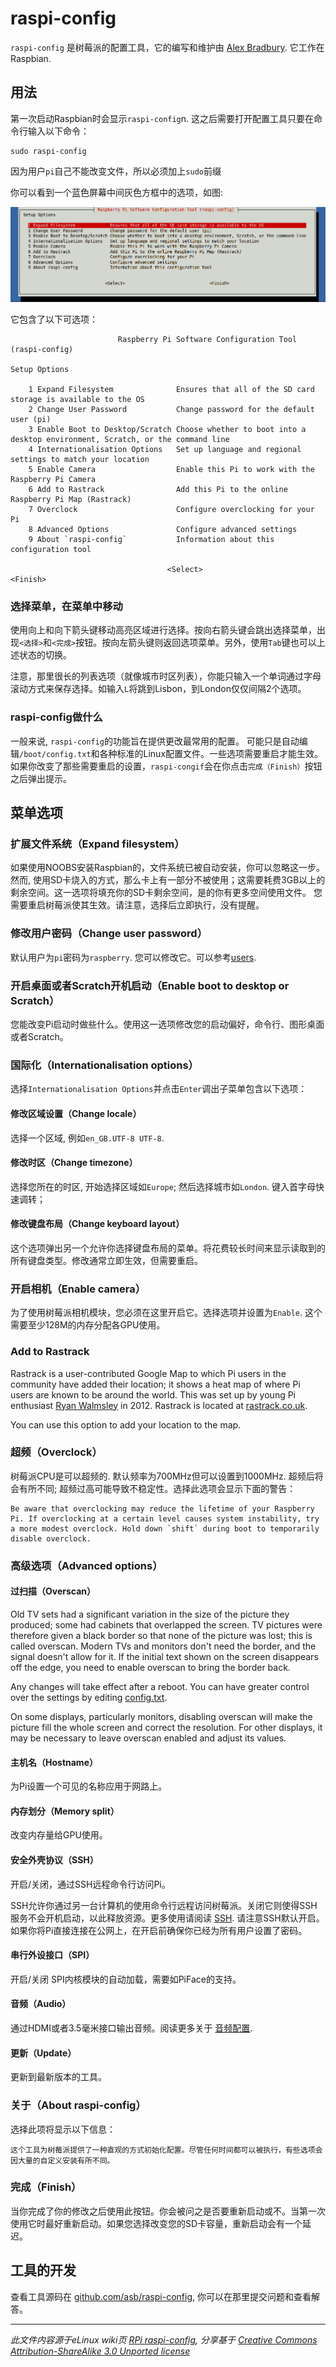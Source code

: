# raspi-config

`raspi-config` 是树莓派的配置工具，它的编写和维护由 [Alex Bradbury](https://github.com/asb). 它工作在Raspbian.

<a name="usage"></a>
## 用法

第一次启动Raspbian时会显示`raspi-config`n. 这之后需要打开配置工具只要在命令行输入以下命令：

```
sudo raspi-config
```

因为用户`pi`自己不能改变文件，所以必须加上`sudo`前缀

你可以看到一个蓝色屏幕中间灰色方框中的选项，如图:

![raspi-config主界面](images/raspi-config.png)

它包含了以下可选项：

```
                        Raspberry Pi Software Configuration Tool (raspi-config)

Setup Options

    1 Expand Filesystem              Ensures that all of the SD card storage is available to the OS
    2 Change User Password           Change password for the default user (pi)
    3 Enable Boot to Desktop/Scratch Choose whether to boot into a desktop environment, Scratch, or the command line
    4 Internationalisation Options   Set up language and regional settings to match your location
    5 Enable Camera                  Enable this Pi to work with the Raspberry Pi Camera
    6 Add to Rastrack                Add this Pi to the online Raspberry Pi Map (Rastrack)
    7 Overclock                      Configure overclocking for your Pi
    8 Advanced Options               Configure advanced settings
    9 About `raspi-config`           Information about this configuration tool

                                   <Select>                                  <Finish>
```

### 选择菜单，在菜单中移动

使用向上和向下箭头键移动高亮区域进行选择。按向右箭头键会跳出选择菜单，出现`<选择>`和`<完成>`按钮。按向左箭头键则返回选项菜单。另外，使用`Tab`键也可以上述状态的切换。

注意，那里很长的列表选项（就像城市时区列表），你能只输入一个单词通过字母滚动方式来保存选择。如输入`L`将跳到Lisbon，到London仅仅间隔2个选项。

### raspi-config做什么

一般来说, `raspi-config`的功能旨在提供更改最常用的配置。 可能只是自动编辑`/boot/config.txt`和各种标准的Linux配置文件。一些选项需要重启才能生效。如果你改变了那些需要重启的设置，`raspi-congif`会在你点击`完成（Finish）`按钮之后弹出提示。

## 菜单选项

<a name="expand-filesystem"></a>
### 扩展文件系统（Expand filesystem）

如果使用NOOBS安装Raspbian的，文件系统已被自动安装，你可以忽略这一步。然而, 使用SD卡烧入的方式，那么卡上有一部分不被使用；这需要耗费3GB以上的剩余空间。这一选项将填充你的SD卡剩余空间，是的你有更多空间使用文件。 您需要重启树莓派使其生效。请注意，选择后立即执行，没有提醒。

<a name="change-user-password"></a>
### 修改用户密码（Change user password）

默认用户为`pi`密码为`raspberry`. 您可以修改它。可以参考[users](../linux/usage/users.md).

<a name="change-boot-to-desktop"></a>
### 开启桌面或者Scratch开机启动（Enable boot to desktop or Scratch）

您能改变Pi启动时做些什么。使用这一选项修改您的启动偏好，命令行、图形桌面或者Scratch。

### 国际化（Internationalisation options）

选择`Internationalisation Options`并点击`Enter`调出子菜单包含以下选项：

<a name="change-locale"></a>
#### 修改区域设置（Change locale）

选择一个区域, 例如`en_GB.UTF-8 UTF-8`.

<a name="change-timezone"></a>
#### 修改时区（Change timezone）

选择您所在的时区, 开始选择区域如`Europe`; 然后选择城市如`London`. 键入首字母快速调转；

<a name="change-keyboard-layout"></a>
#### 修改键盘布局（Change keyboard layout）

这个选项弹出另一个允许你选择键盘布局的菜单。将花费较长时间来显示读取到的所有键盘类型。修改通常立即生效，但需要重启。

<a name="enable-camera"></a>
### 开启相机（Enable camera）

为了使用树莓派相机模块，您必须在这里开启它。选择选项并设置为`Enable`. 这个需要至少128M的内存分配各GPU使用。

<a name="add-to-rastrack"></a>
### Add to Rastrack

Rastrack is a user-contributed Google Map to which Pi users in the community have added their location; it shows a heat map of where Pi users are known to be around the world. This was set up by young Pi enthusiast [Ryan Walmsley](http://ryanteck.uk/) in 2012. Rastrack is located at [rastrack.co.uk](http://rastrack.co.uk/).

You can use this option to add your location to the map.

<a name="overclock"></a>
### 超频（Overclock）

树莓派CPU是可以超频的. 默认频率为700MHz但可以设置到1000MHz. 超频后将会有所不同; 超频过高可能导致不稳定性。选择此选项会显示下面的警告：

```
Be aware that overclocking may reduce the lifetime of your Raspberry Pi. If overclocking at a certain level causes system instability, try a more modest overclock. Hold down `shift` during boot to temporarily disable overclock.
```

### 高级选项（Advanced options）

<a name="overscan"></a>
#### 过扫描（Overscan）

Old TV sets had a significant variation in the size of the picture they produced; some had cabinets that overlapped the screen. TV pictures were therefore given a black border so that none of the picture was lost; this is called overscan. Modern TVs and monitors don't need the border, and the signal doesn't allow for it. If the initial text shown on the screen disappears off the edge, you need to enable overscan to bring the border back.

Any changes will take effect after a reboot. You can have greater control over the settings by editing [config.txt](config-txt.md).

On some displays, particularly monitors, disabling overscan will make the picture fill the whole screen and correct the resolution. For other displays, it may be necessary to leave overscan enabled and adjust its values.

<a name="hostname"></a>
#### 主机名（Hostname）

为Pi设置一个可见的名称应用于网路上。

<a name="memory-split"></a>
#### 内存划分（Memory split）

改变内存量给GPU使用。

<a name="ssh"></a>
#### 安全外壳协议（SSH）

开启/关闭，通过SSH远程命令行访问Pi。

SSH允许你通过另一台计算机的使用命令行远程访问树莓派。关闭它则使得SSH服务不会开机启动，以此释放资源。更多使用请阅读 [SSH](../remote-access/ssh/README.md). 请注意SSH默认开启。如果你将Pi直接连接在公网上，在开启前确保你已经为所有用户设置了密码。

<a name="spi"></a>
#### 串行外设接口（SPI）

开启/关闭 SPI内核模块的自动加载，需要如PiFace的支持。

<a name="audio"></a>
#### 音频（Audio）

通过HDMI或者3.5毫米接口输出音频。阅读更多关于 [音频配置](audio-config.md).

<a name="update"></a>
#### 更新（Update）

更新到最新版本的工具。

<a name="about"></a>
### 关于（About raspi-config）

选择此项将显示以下信息：

```
这个工具为树莓派提供了一种直观的方式初始化配置。尽管任何时间都可以被执行，有些选项会因大量的自定义安装有所不同。
```

<a name="finish"></a>
### 完成（Finish）
当你完成了你的修改之后使用此按钮。你会被问之是否要重新启动或不。当第一次使用它时最好重新启动。如果您选择改变您的SD卡容量，重新启动会有一个延迟。

## 工具的开发

查看工具源码在 [github.com/asb/raspi-config](https://github.com/asb/raspi-config), 你可以在那里提交问题和查看解答。

---

*此文件内容源于eLinux wiki页 [RPi raspi-config](http://elinux.org/RPi_raspi-config), 分享基于 [Creative Commons Attribution-ShareAlike 3.0 Unported license](http://creativecommons.org/licenses/by-sa/3.0/)*

